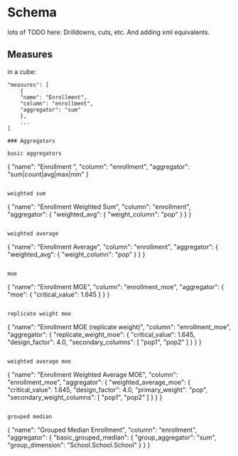 # Schema

lots of TODO here: Drilldowns, cuts, etc. And adding xml equivalents.

## Measures
in a cube:

```
"measures": [
    {
    "name": "Enrollment",
    "column": "enrollment",
    "aggregator": "sum"
    },
    ...
]

### Aggregators

basic aggregators
```
{
    "name": "Enrollment <Agg>",
    "column": "enrollment",
    "aggregator": "sum|count|avg|max|min"
}
```

weighted sum
```
{
    "name": "Enrollment Weighted Sum",
    "column": "enrollment",
    "aggregator": {
        "weighted_avg": {
            "weight_column": "pop"
        }
    }
}
```

weighted average
```
{
    "name": "Enrollment Average",
    "column": "enrollment",
    "aggregator": {
        "weighted_avg": {
            "weight_column": "pop"
        }
    }
}
```

moe
```
{
    "name": "Enrollment MOE",
    "column": "enrollment_moe",
    "aggregator": {
        "moe": {
            "critical_value": 1.645
        }
    }
}
```

replicate weight moe
```
{
    "name": "Enrollment MOE (replicate weight)",
    "column": "enrollment_moe",
    "aggregator": {
        "replicate_weight_moe": {
            "critical_value": 1.645,
            "design_factor": 4.0,
            "secondary_columns": [
                "pop1",
                "pop2"
            ]
        }
    }
}
```

weighted average moe
```
{
    "name": "Enrollment Weighted Average MOE",
    "column": "enrollment_moe",
    "aggregator": {
        "weighted_average_moe": {
            "critical_value": 1.645,
            "design_factor": 4.0,
            "primary_weight": "pop",
            "secondary_weight_columns": [
                "pop1",
                "pop2"
            ]
        }
    }
}
```

grouped median
```
{
    "name": "Grouped Median Enrollment",
    "column": "enrollment",
    "aggregator": {
        "basic_grouped_median": {
            "group_aggregator": "sum",
            "group_dimension": "School.School.School"
        }
    }
}
```

